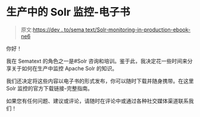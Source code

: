 # 生产中的 Solr 监控-电子书

> 原文:[https://dev . to/sema text/Solr-monitoring-in-production-ebook-ne6](https://dev.to/sematext/solr-monitoring-in-production-ebook-ne6)

你好！

我在 Sematext 的角色之一是#Solr 咨询和培训。鉴于此，我决定花一些时间来分享关于如何在生产中监控 Apache Solr 的知识。

我们还决定将这些内容以电子书的形式发布，你可以随时下载并随身携带。在这里 Solr 监控的官方下载链接-完整指南。

如果您有任何问题、建议或评论，请随时在评论中或通过各种社交媒体渠道联系我们！